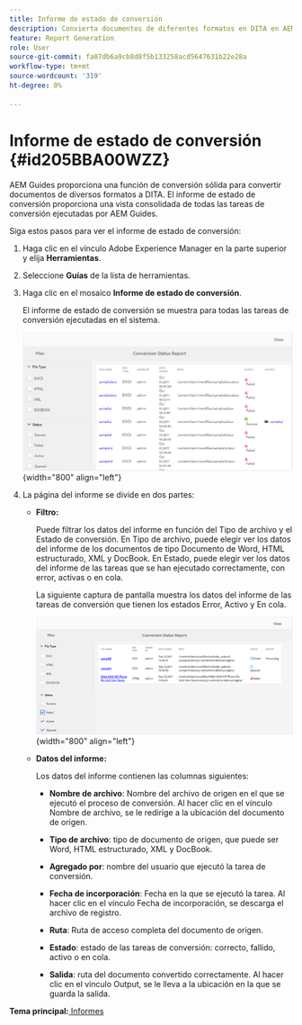 ```yaml
---
title: Informe de estado de conversión
description: Convierta documentos de diferentes formatos en DITA en AEM Guides. Obtenga información sobre cómo añadir filtros y ver un informe de estado de conversión.
feature: Report Generation
role: User
source-git-commit: fa07db6a9cb8d8f5b133258acd5647631b22e28a
workflow-type: tm+mt
source-wordcount: '319'
ht-degree: 0%

---
```


# Informe de estado de conversión {#id205BBA00WZZ}

AEM Guides proporciona una función de conversión sólida para convertir documentos de diversos formatos a DITA. El informe de estado de conversión proporciona una vista consolidada de todas las tareas de conversión ejecutadas por AEM Guides.

Siga estos pasos para ver el informe de estado de conversión:

1. Haga clic en el vínculo Adobe Experience Manager en la parte superior y elija **Herramientas**.

1. Seleccione **Guías** de la lista de herramientas.

1. Haga clic en el mosaico **Informe de estado de conversión**.

   El informe de estado de conversión se muestra para todas las tareas de conversión ejecutadas en el sistema.

   ![](images/conversion-status-report.png){width="800" align="left"}

1. La página del informe se divide en dos partes:

   - **Filtro:**

     Puede filtrar los datos del informe en función del Tipo de archivo y el Estado de conversión. En Tipo de archivo, puede elegir ver los datos del informe de los documentos de tipo Documento de Word, HTML estructurado, XML y DocBook. En Estado, puede elegir ver los datos del informe de las tareas que se han ejecutado correctamente, con error, activas o en cola.

     La siguiente captura de pantalla muestra los datos del informe de las tareas de conversión que tienen los estados Error, Activo y En cola.

     ![](images/conversion-report-failed-active-queued.png){width="800" align="left"}

   - **Datos del informe:**

     Los datos del informe contienen las columnas siguientes:

      - **Nombre de archivo**: Nombre del archivo de origen en el que se ejecutó el proceso de conversión. Al hacer clic en el vínculo Nombre de archivo, se le redirige a la ubicación del documento de origen.

      - **Tipo de archivo**: tipo de documento de origen, que puede ser Word, HTML estructurado, XML y DocBook.

      - **Agregado por**: nombre del usuario que ejecutó la tarea de conversión.

      - **Fecha de incorporación**: Fecha en la que se ejecutó la tarea. Al hacer clic en el vínculo Fecha de incorporación, se descarga el archivo de registro.

      - **Ruta**: Ruta de acceso completa del documento de origen.

      - **Estado**: estado de las tareas de conversión: correcto, fallido, activo o en cola.

      - **Salida**: ruta del documento convertido correctamente. Al hacer clic en el vínculo Output, se le lleva a la ubicación en la que se guarda la salida.


**Tema principal:**[ Informes](reports-intro.md)
